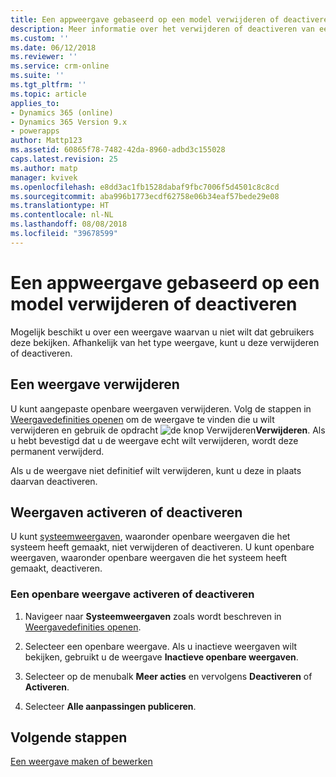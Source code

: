 ```yaml
---
title: Een appweergave gebaseerd op een model verwijderen of deactiveren in PowerApps | MicrosoftDocs
description: Meer informatie over het verwijderen of deactiveren van een weergave
ms.custom: ''
ms.date: 06/12/2018
ms.reviewer: ''
ms.service: crm-online
ms.suite: ''
ms.tgt_pltfrm: ''
ms.topic: article
applies_to:
- Dynamics 365 (online)
- Dynamics 365 Version 9.x
- powerapps
author: Mattp123
ms.assetid: 60865f78-7482-42da-8960-adbd3c155028
caps.latest.revision: 25
ms.author: matp
manager: kvivek
ms.openlocfilehash: e8dd3ac1fb1528dabaf9fbc7006f5d4501c8c8cd
ms.sourcegitcommit: aba996b1773ecdf62758e06b34eaf57bede29e08
ms.translationtype: HT
ms.contentlocale: nl-NL
ms.lasthandoff: 08/08/2018
ms.locfileid: "39678599"
---
```

# <a name="delete-or-deactivate-a-model-driven-app-view"></a>Een appweergave gebaseerd op een model verwijderen of deactiveren 

<a name="BKMK_RemoveViews"></a>   

 Mogelijk beschikt u over een weergave waarvan u niet wilt dat gebruikers deze bekijken. Afhankelijk van het type weergave, kunt u deze verwijderen of deactiveren.  
  
## <a name="delete-a-view"></a>Een weergave verwijderen  
 U kunt aangepaste openbare weergaven verwijderen. Volg de stappen in [Weergavedefinities openen](accessing-view-definitions.md) om de weergave te vinden die u wilt verwijderen en gebruik de opdracht ![de knop Verwijderen](media/delete.gif "de knop Verwijderen")**Verwijderen**. Als u hebt bevestigd dat u de weergave echt wilt verwijderen, wordt deze permanent verwijderd.  
  
 Als u de weergave niet definitief wilt verwijderen, kunt u deze in plaats daarvan deactiveren.  
  
## <a name="deactivate-or-activate-views"></a>Weergaven activeren of deactiveren  
 U kunt [systeemweergaven](create-edit-views.md#system-views), waaronder openbare weergaven die het systeem heeft gemaakt, niet verwijderen of deactiveren. U kunt openbare weergaven, waaronder openbare weergaven die het systeem heeft gemaakt, deactiveren.  
  
### <a name="deactivate-or-activate-a-public-view"></a>Een openbare weergave activeren of deactiveren  
  
1.  Navigeer naar **Systeemweergaven** zoals wordt beschreven in [Weergavedefinities openen](accessing-view-definitions.md).  
  
2.  Selecteer een openbare weergave. Als u inactieve weergaven wilt bekijken, gebruikt u de weergave **Inactieve openbare weergaven**.  
  
3.  Selecteer op de menubalk **Meer acties** en vervolgens **Deactiveren** of **Activeren**.  
  
4.  Selecteer **Alle aanpassingen publiceren**. 

## <a name="next-steps"></a>Volgende stappen
[Een weergave maken of bewerken](create-and-edit-views.md)
